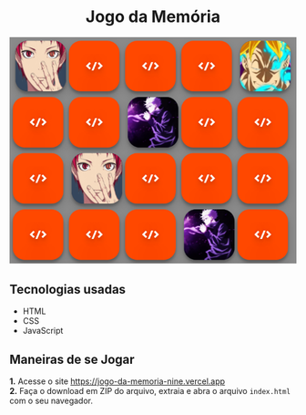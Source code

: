 <div align="center">
  <h1>Jogo da Memória</h1>
  <img src="JogoDaMemoria.png" >
</div>

## Tecnologias usadas
* HTML
* CSS
* JavaScript

## Maneiras de se Jogar
**1.** Acesse o site <https://jogo-da-memoria-nine.vercel.app>  
**2.** Faça o download em ZIP do arquivo, extraia e abra o arquivo `index.html` com o seu navegador.
